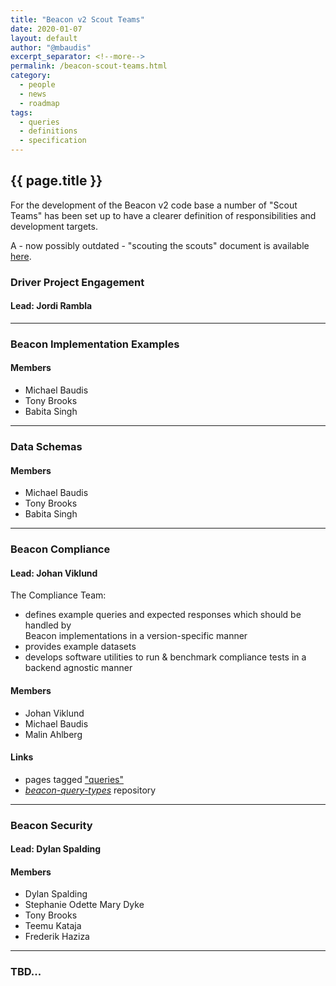 ```yaml
---
title: "Beacon v2 Scout Teams"
date: 2020-01-07
layout: default
author: "@mbaudis"
excerpt_separator: <!--more-->
permalink: /beacon-scout-teams.html
category:
  - people
  - news
  - roadmap
tags:
  - queries
  - definitions
  - specification
---
```


## {{ page.title }}

For the development of the Beacon v2 code base a number of "Scout Teams" has
been set up to have a clearer definition of responsibilities and development 
targets.

<!--more-->

A - now possibly outdated - "scouting the scouts" document is available [here](https://docs.google.com/document/d/1Mpi0C3wtzcx33ZQwwZ2bI6GV6eTUd27dC6kAgHEqik0/edit#).

### Driver Project Engagement

#### Lead: Jordi Rambla

---- 

### Beacon Implementation Examples

#### Members

* Michael Baudis
* Tony Brooks
* Babita Singh

---- 

### Data Schemas

#### Members

* Michael Baudis
* Tony Brooks
* Babita Singh

----

### Beacon Compliance

#### Lead: Johan Viklund

The Compliance Team:

* defines example queries and expected responses which should be handled by  
Beacon implementations in a version-specific manner
* provides example datasets
* develops software utilities to run & benchmark compliance tests in a backend 
agnostic manner

#### Members

* Johan Viklund
* Michael Baudis
* Malin Ahlberg

#### Links

* pages tagged ["queries"](/tags/queries.html)
* [_beacon-query-types_](https://github.com/ga4gh-beacon/beacon-query-types/) repository

----

### Beacon Security

#### Lead: Dylan Spalding

#### Members

* Dylan Spalding
* Stephanie Odette Mary Dyke
* Tony Brooks
* Teemu Kataja
* Frederik Haziza

----

### TBD...

